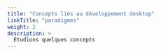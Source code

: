 ```yaml
---
title: "Concepts liés au développement desktop"
linkTitle: "paradigmes"
weight: 2
description: >
  Etudions quelques concepts
---
```

